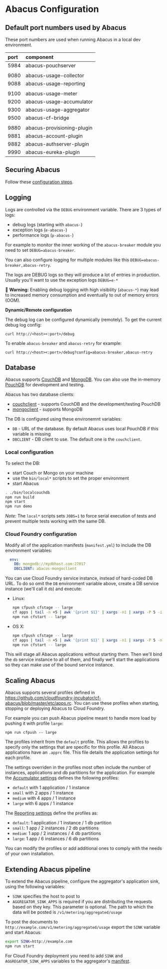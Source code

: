 Abacus Configuration
===

## Default port numbers used by Abacus

These port numbers are used when running Abacus in a local dev environment.

| port |      component             |
|:-----|:---------------------------|
| 5984 | abacus-pouchserver         |
|      |                            |
| 9080 | abacus-usage-collector     |   
| 9088 | abacus-usage-reporting     |  
|      |                            |
| 9100 | abacus-usage-meter         |
| 9200 | abacus-usage-accumulator   |   
| 9300 | abacus-usage-aggregator    |   
| 9500 | abacus-cf-bridge           |
|      |                            |
| 9880 | abacus-provisioning-plugin |  
| 9881 | abacus-account-plugin      |
| 9882 | abacus-authserver-plugin   |
| 9990 | abacus-eureka-plugin       |

## Securing Abacus

Follow these [configuration steps](https://github.com/cloudfoundry-incubator/cf-abacus/blob/master/doc/security.md#configuration).

## Logging

Logs are controlled via the `DEBUG` environment variable. There are 3 types of logs:
* debug logs (starting with `abacus-`)
* exception logs (`e-abacus-`)
* performance logs (`p-abacus-`)

For example to monitor the inner working of the `abacus-breaker` module you need to set `DEBUG=abacus-breaker`.

You can also configure logging for multiple modules like this `DEBUG=abacus-breaker,abacus-retry`.

The logs are DEBUG logs so they will produce a lot of entries in production. Usually you'll want to use the exception logs `DEBUG=e-*`

:rotating_light: **Warning:** Enabling debug logging with high visibility (`abacus-*`) may lead to increased memory consumption and eventually to out of memory errors (OOM).

**Dynamic/Remote configuration**

The debug log can be configured dynamically (remotely). To get the current debug log config: 
```
curl http://<host><:port>/debug
```
To enable `abacus-breaker` and `abacus-retry` for example:
```
curl http://<host><:port>/debug?config=abacus-breaker,abacus-retry
```

## Database

Abacus supports [CouchDB](http://couchdb.apache.org/) and [MongoDB](https://www.mongodb.com/). You can also use the in-memory [PouchDB](https://pouchdb.com/) for development and testing.

Abacus has two database clients:
* [couchclient](https://github.com/cloudfoundry-incubator/cf-abacus/tree/master/lib/utils/couchclient) - supports CouchDB and the development/testing PouchDB 
* [mongoclient](https://github.com/cloudfoundry-incubator/cf-abacus/tree/master/lib/utils/mongoclient) - supports MongoDB

The DB is configured using these environemnt variables:
* `DB` - URL of the database. By default Abacus uses local PouchDB if this variable is missing
* `DBCLIENT` - DB client to use. The default one is the `couchclient`. 

### Local configuration

To select the DB:
* start Couch or Mongo on your machine
* use the `bin/local*` scripts to set the proper environment
* start Abacus

```bash
. ./bin/localcouchdb
npm run build
npm start
npm run demo
```

*Note:* The `local*` scripts sets `JOBS=1` to force serial execution of tests and prevent multiple tests working with the same DB.

### Cloud Foundry configuration
Modify all of the application manifests (`manifest.yml`) to include the DB environment variables:
```yml
  env:
    DB: mongodb://mydbhost.com:27017
    DBCLIENT: abacus-mongoclient
```

You can use Cloud Foundry service instance, instead of hard-coded DB URL. To do so omit the `DB` environment variable above, create a DB service instance (we'll call it `db`) and execute:
* Linux:

   ```bash
   npm cfpush cfstage -- large
   cf apps | tail -n +5 | awk '{print $1}' | xargs -n1 | xargs -P 5 -i cf bind-service {} db
   npm run cfstart -- large
   ```
* OS X:

   ```bash
   npm cfpush cfstage -- large
   cf apps | tail -n +5 | awk '{print $1}' | xargs -n1 | xargs -P 5 -n 1 -J {} cf bind-service {} db
   npm run cfstart -- large
   ```

This will stage all Abacus applications without starting them. Then we'll bind the `db` service instance to all of them, and finally we'll start the applications so they can make use of the bound service instance.

## Scaling Abacus

Abacus supports several profiles defined in https://github.com/cloudfoundry-incubator/cf-abacus/blob/master/etc/apps.rc. You can use these profiles when starting, stopping or deploying Abacus to Cloud Foundry. 

For example you can push Abacus pipeline meant to handle more load by pushing it with profile `large`:
```
npm run cfpush -- large
```

The profiles inherit from the `default` profile. This allows the profiles to specify only the settings that are specific for this profile. All Abacus applications have an `.apprc` file. This file details the application settings for each profile. 

The settings overriden in the profiles most often include the number of instances, applications and db partitions for the application. For example the [Accumulator settings](https://github.com/cloudfoundry-incubator/cf-abacus/blob/master/lib/aggregation/accumulator/.apprc) defines the following profiles:
* `default` with 1 application / 1 instance
* `small` with 2 apps / 1 instance
* `medium` with 4 apps / 1 instance
* `large` with 6 apps / 1 instance

The [Reporting settings](https://github.com/cloudfoundry-incubator/cf-abacus/blob/master/lib/metering/collector/.apprc) define the profiles as:
* `default`: 1 application / 1 instance / 1 db partition
* `small`: 1 app / 2 instances / 2 db partitions
* `medium`: 1 app / 2 instances / 4 db partitions
* `large`: 1 app / 6 instances / 6 db partitions

You can modify the profiles or add additional ones to comply with the needs of your own installation.

## Extending Abacus pipeline

To extend the Abacus pipeline, configure the aggregator's application sink, using the following variables:
* `SINK` specifies the host to post to
* `AGGREGATOR_SINK_APPS` is required if you are distributing the requests based on they key. This parameter is optional.
The path to which the data will be posted is `/v1/metering/aggregated/usage`

To post the documents to `http://example.com/v1/metering/aggregated/usage` export the `SINK` variable and start Abacus:
```bash
export SINK=http://example.com
npm run start
```

For Cloud Foundry deployment you need to add `SINK` and `AGGREGATOR_SINK_APPS` variables to the aggregator's [manifest](https://github.com/cloudfoundry-incubator/cf-abacus/blob/master/lib/aggregation/aggregator/manifest.yml).
